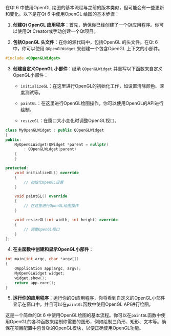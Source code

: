 在Qt 6 中使用OpenGL 绘图的基本流程与之前的版本类似，但可能会有一些更新和变化。以下是在Qt 6 中使用OpenGL 绘图的基本步骤：

1. **创建Qt OpenGL 应用程序**：首先，确保你已经创建了一个Qt应用程序。你可以使用Qt Creator或手动创建一个Qt项目。

2. **包括OpenGL 头文件**：在你的源代码中，包括OpenGL 的头文件。在Qt 6 中，你可以使用 `QOpenGLWidget` 来创建一个包含OpenGL 上下文的小部件。

```cpp
#include <QOpenGLWidget>
```

3. **创建自定义OpenGL 小部件**：继承 `QOpenGLWidget` 并重写以下函数来自定义OpenGL小部件：

   - `initializeGL`：在这里进行OpenGL的初始化工作，如设置清除颜色、深度测试等。

   - `paintGL`：在这里进行OpenGL绘图操作。你可以使用OpenGL的API进行绘制。

   - `resizeGL`：在窗口大小变化时调整OpenGL视口。

```cpp
class MyOpenGLWidget : public QOpenGLWidget
{
public:
    MyOpenGLWidget(QWidget *parent = nullptr)
        : QOpenGLWidget(parent)
    {
    }

protected:
    void initializeGL() override
    {
        // 初始化OpenGL设置
    }

    void paintGL() override
    {
        // 在这里进行OpenGL绘图操作
    }

    void resizeGL(int width, int height) override
    {
        // 调整OpenGL视口
    }
};
```

4. **在主函数中创建和显示OpenGL小部件**：

```cpp
int main(int argc, char *argv[])
{
    QApplication app(argc, argv);
    MyOpenGLWidget widget;
    widget.show();
    return app.exec();
}
```

5. **运行你的应用程序**：运行你的Qt应用程序，你将看到自定义的OpenGL小部件显示在窗口中，并且可以在`paintGL`函数中使用OpenGL API进行绘图。

这是一个简单的Qt 6 中使用OpenGL绘图的基本流程。你可以在`paintGL`函数中使用OpenGL的各种函数来绘制你需要的图形，例如绘制三角形、矩形、文本等。确保在项目配置中包含Qt的OpenGL模块，以便正确使用OpenGL功能。
